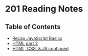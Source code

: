 # 201 Reading Notes

## Table of Contents

* [Recap JavaScript Basics](201/Recap.md)
* [HTML part 2](201/htmlctd201.md)
* [HTML, CSS, & JS continued](201/htmlCssJs.md)